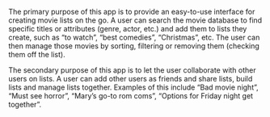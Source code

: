 The primary purpose of this app is to provide an easy-to-use interface for creating movie lists on the go. A user can search the movie database to find specific titles or attributes (genre, actor, etc.) and add them to lists they create, such as “to watch”, “best comedies”, “Christmas”, etc. The user can then manage those movies by sorting, filtering or removing them (checking them off the list).

The secondary purpose of this app is to let the user collaborate with other users on lists. A user can add other users as friends and share lists, build lists and manage lists together. Examples of this include “Bad movie night”, “Must see horror”, “Mary’s go-to rom coms”, “Options for Friday night get together”.